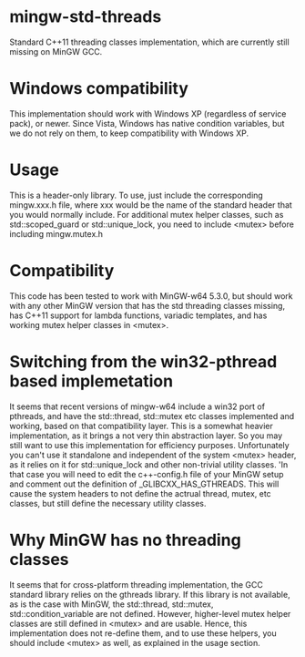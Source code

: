 mingw-std-threads
=================

Standard C++11 threading classes implementation, which are currently still missing
on MinGW GCC.

Windows compatibility
=====================
This implementation should work with Windows XP (regardless of service pack), or newer.
Since Vista, Windows has native condition variables, but we do not rely on them, to keep compatibility
with Windows XP.

Usage
=====

This is a header-only library. To use, just include the corresponding mingw.xxx.h file, where
xxx would be the name of the standard header that you would normally include.
For additional mutex helper classes, such as std::scoped_guard or std::unique_lock, you need to
include &lt;mutex&gt; before including mingw.mutex.h

Compatibility
=============

This code has been tested to work with MinGW-w64 5.3.0, but should work with any other MinGW version
that has the std threading classes missing, has C++11 support for lambda functions, variadic
templates, and has working mutex helper classes in &lt;mutex&gt;.  

Switching from the win32-pthread based implemetation
====================================================
It seems that recent versions of mingw-w64 include a win32 port of pthreads, and have
the std::thread, std::mutex etc classes implemented and working, based on that compatibility
layer. This is a somewhat heavier implementation, as it brings a not very thin abstraction layer.
So you may still want to use this implementation for efficiency purposes. Unfortunately you can't use it
standalone and independent of the system &lt;mutex&gt; header, as it relies on it for std::unique_lock and other
non-trivial utility classes. 'In that case you will need to edit the c++-config.h file of your MinGW setup
and comment out the definition of _GLIBCXX_HAS_GTHREADS. This will cause the system headers to not define the
actrual thread, mutex, etc classes, but still define the necessary utility classes.

Why MinGW has no threading classes 
==================================
It seems that for cross-platform threading implementation, the GCC standard library relies on
the gthreads library. If this library is not available, as is the case with MinGW, the
std::thread, std::mutex, std::condition_variable are not defined. However, higher-level mutex
helper classes are still defined in &lt;mutex&gt; and are usable. Hence, this implementation
does not re-define them, and to use these helpers, you should include &lt;mutex&gt; as well, as explained
in the usage section.
